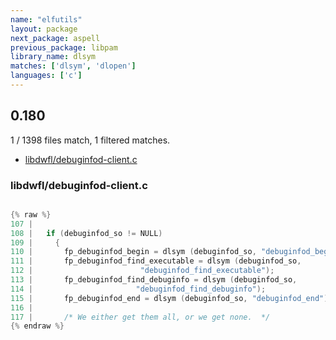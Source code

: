 ```yaml
---
name: "elfutils"
layout: package
next_package: aspell
previous_package: libpam
library_name: dlsym
matches: ['dlsym', 'dlopen']
languages: ['c']
---
```

## 0.180
1 / 1398 files match, 1 filtered matches.

 - [libdwfl/debuginfod-client.c](#libdwfldebuginfod-clientc)

### libdwfl/debuginfod-client.c

```c

{% raw %}
107 | 
108 |   if (debuginfod_so != NULL)
109 |     {
110 |       fp_debuginfod_begin = dlsym (debuginfod_so, "debuginfod_begin");
111 |       fp_debuginfod_find_executable = dlsym (debuginfod_so,
112 | 					     "debuginfod_find_executable");
113 |       fp_debuginfod_find_debuginfo = dlsym (debuginfod_so,
114 | 					    "debuginfod_find_debuginfo");
115 |       fp_debuginfod_end = dlsym (debuginfod_so, "debuginfod_end");
116 | 
117 |       /* We either get them all, or we get none.  */
{% endraw %}

```